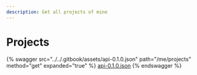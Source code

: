 ```yaml
---
description: Get all projects of mine
---
```


# Projects

{% swagger src="../../.gitbook/assets/api-0.1.0.json" path="/me/projects" method="get" expanded="true" %}
[api-0.1.0.json](<../../.gitbook/assets/api-0.1.0.json>)
{% endswagger %}
